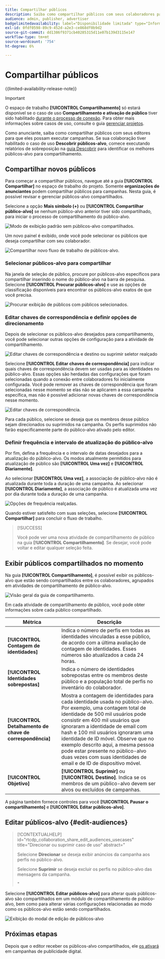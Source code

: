 ```yaml
---
title: Compartilhar públicos
description: Saiba como compartilhar públicos com seus colaboradores para campanhas publicitárias.
audience: admin, publisher, advertiser
badgelimitedavailability: label="Disponibilidade limitada" type="Informative" url="https://helpx.adobe.com/br/legal/product-descriptions/real-time-customer-data-platform-collaboration.html newtab=true"
exl-id: 0fdf0598-89c9-452d-a2e3-ce868df0b9d2
source-git-commit: dd1386f9371cb40285315d11e07b139d3115e147
workflow-type: tm+mt
source-wordcount: '754'
ht-degree: 6%

---
```


# Compartilhar públicos

{{limited-availability-release-note}}

>[!IMPORTANT]
>
>O espaço de trabalho **[!UICONTROL Compartilhamento]** só estará disponível se o caso de uso **Compartilhamento e ativação de público** tiver sido habilitado [durante o processo de conexão](../connect/establishing-connections.md#connection-settings). Para obter mais informações sobre casos de uso, consulte o guia [gerenciar projetos](./manage-projects.md#project-use-cases).

Como anunciante, saiba como compartilhar públicos com seus editores para que eles possam executar campanhas. Se sua colaboração tiver habilitado o caso de uso **Descobrir públicos-alvo**, comece executando relatórios de sobreposição na [guia Descobrir](/help/guide/collaborate/discover.md) para identificar os melhores públicos-alvo para compartilhamento.

## Compartilhar novos públicos

Para começar a compartilhar públicos, navegue até a guia **[!UICONTROL Compartilhar]** no espaço de trabalho do projeto. Somente **organizações de anunciantes** podem compartilhar públicos para campanhas. Nesta guia, é possível revisar e gerenciar públicos-alvo compartilhados.

Selecione a opção **Mais símbolo (+)** ou **[!UICONTROL Compartilhar público-alvo]** se nenhum público-alvo anterior tiver sido compartilhado, para iniciar o processo de compartilhamento do público-alvo.

![Modo de exibição padrão sem públicos-alvo compartilhados.](/help/assets/collaborate/share/share-new-audiences.png)

Um novo painel é exibido, onde você pode selecionar os públicos que deseja compartilhar com seu colaborador.

![Compartilhar novo fluxo de trabalho de públicos-alvo.](/help/assets/collaborate/share/share-audiences-workflow.png)

### Selecionar públicos-alvo para compartilhar

Na janela de seleção de público, procure por públicos-alvo específicos para compartilhar inserindo o nome do público-alvo na barra de pesquisa. Selecione **[!UICONTROL Procurar públicos-alvo]** e use as opções de classificação disponíveis para encontrar os públicos-alvo exatos de que você precisa.

![Procurar exibição de públicos com públicos selecionados.](/help/assets/collaborate/share/browse-audiences-view.png)

### Editar chaves de correspondência e definir opções de direcionamento

Depois de selecionar os públicos-alvo desejados para compartilhamento, você pode selecionar outras opções de configuração para a atividade de compartilhamento.

![Editar chaves de correspondência e destino ou suprimir seletor realçado](/help/assets/collaborate/share/match-keys-and-targeting.png)

Selecione **[!UICONTROL Editar chaves de correspondência]** para indicar quais chaves de correspondência devem ser usadas para as identidades no público-alvo. Essas opções são herdadas das configurações que foram selecionadas quando a conexão entre colaboradores foi inicialmente configurada. Você pode remover as chaves de correspondência que foram selecionadas nesse momento se elas não se aplicarem a essa campanha específica, mas não é possível adicionar novas chaves de correspondência nesse momento.

![Editar chaves de correspondência.](/help/assets/collaborate/share/update-match-keys.png)

Para cada público, selecione se deseja que os membros desse público sejam direcionados ou suprimidos na campanha. Os perfis suprimidos não farão especificamente parte do público-alvo ativado pelo editor.

### Definir frequência e intervalo de atualização do público-alvo

Por fim, defina a frequência e o intervalo de datas desejados para a atualização do público-alvo. Os modos atualmente permitidos para atualização de público são **[!UICONTROL Uma vez]** e **[!UICONTROL Diariamente]**.

Ao selecionar **[!UICONTROL Uma vez]**, a associação de público-alvo não é atualizada durante toda a duração de uma campanha. Ao selecionar **[!UICONTROL Diariamente]**, a associação de público é atualizada uma vez por dia durante toda a duração de uma campanha.

![Opções de frequência realçadas.](/help/assets/collaborate/share/audience-refresh-frequency.png)

Quando estiver satisfeito com suas seleções, selecione **[!UICONTROL Compartilhar]** para concluir o fluxo de trabalho.

>[!SUCCESS]
>
>Você pode ver uma nova atividade de compartilhamento de público na guia **[!UICONTROL Compartilhamento]**. Se desejar, você pode voltar e editar qualquer seleção feita.

## Exibir públicos compartilhados no momento

Na guia **[!UICONTROL Compartilhamento]**, é possível exibir os públicos-alvo que estão sendo compartilhados entre os colaboradores, agrupados em atividades de compartilhamento de público-alvo.

![Visão geral da guia de compartilhamento.](/help/assets/collaborate/share/share-tab-overview.png)

<!--

The banner at the top of the page shows figures across all audience sharing activities. 

![The hero banner in the sharing tab.](/help/assets/collaborate/share/share-hero-banner.png)


|Metric | Description |
|---------|----------|
| **[!UICONTROL Shared audiences]** | Indicates the number of audiences shared between collaborators in this project, across all audience sharing modules. |
| **[!UICONTROL Estimated addressable reach]** | Indicates the approximate number of profiles that you can reach across all the audiences that are currently shared in the project. [TODO: ADD INFORMATION ABOUT HOW THIS IS CALCULATED] |
| **[!UICONTROL Target identities]** | The number of identities across all audiences shared in this project for which you selected to target the profiles. |
| **[!UICONTROL Suppress identities]** | The number of identities across all audiences shared in this project for which you selected to suppress the profiles and thereby not target them in campaigns. |

-->

Em cada atividade de compartilhamento de público, você pode obter informações sobre cada público compartilhado.

| Métrica | Descrição |
|---------|----------|
| **[!UICONTROL Contagem de identidades]** | Indica o número de perfis em todas as identidades vinculadas a esse público, de acordo com a última avaliação de contagem de identidades. Esses números são atualizados a cada 24 horas. |
| **[!UICONTROL Identidades sobrepostas]** | Indica o número de identidades sobrepostas entre os membros deste público e a população total de perfis no inventário do colaborador. |
| **[!UICONTROL Detalhamento de chave de correspondência]** | Mostra a contagem de identidades para cada identidade usada no público-alvo. Por exemplo, uma contagem total de identidade de 500 mil usuários pode consistir em 400 mil usuários que ignoraram a identidade de email com hash e 100 mil usuários ignoraram uma identidade de ID móvel. Observe que no exemplo descrito aqui, a mesma pessoa pode estar presente no público-alvo duas vezes com suas identidades de email e de ID de dispositivo móvel. |
| **[!UICONTROL Objetivo]** | **[!UICONTROL Suprimir]** ou **[!UICONTROL Destino]**. Indica se os membros de um público-alvo devem ser alvos ou excluídos de campanhas. |

A página também fornece controles para você **[!UICONTROL Pausar o compartilhamento]** e **[!UICONTROL Editar públicos-alvo]**.

## Editar públicos-alvo {#edit-audiences}

>[!CONTEXTUALHELP]
>id="rtcdp_collaboration_share_edit_audiences_usecases"
>title="Direcionar ou suprimir caso de uso"
>abstract="<p>Selecione **Direcionar** se deseja exibir anúncios da campanha aos perfis no público-alvo.</p> <p>Selecione **Suprimir** se deseja excluir os perfis no público-alvo das mensagens da campanha.</p>"

Selecione **[!UICONTROL Editar públicos-alvo]** para alterar quais públicos-alvo são compartilhados em um módulo de compartilhamento de público-alvo, bem como para alterar várias configurações relacionadas ao modo como os públicos-alvo estão sendo compartilhados.

![Exibição do modal de edição de públicos-alvo](/help/assets/collaborate/share/edit-audiences-modal.png)

<!--

Search for audiences that you want to add to the sharing module. 

For each audience, you can select whether you'd like to target or suppress those profiles in campaigns. 

To remove an audience from the sharing module, select the trash can icon [TODO: add spectrum icon and folder].

Select how often you would like the audience membership to be refreshed and the date range within which you want the membership of the audience to be refreshed. 

TODO: are there any limitations for frequency in the M1 release?

-->

## Próximas etapas

Depois que o editor receber os públicos-alvo compartilhados, ele [os ativará](/help/guide/collaborate/activate.md) em campanhas de publicidade digital.
